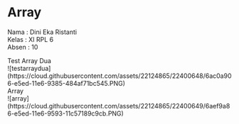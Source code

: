 # Array
<p>
Nama    : Dini Eka Ristanti<br>
Kelas   : XI RPL 6 <br>
Absen   : 10<br>

</p>
Test Array Dua<br>
![testarraydua](https://cloud.githubusercontent.com/assets/22124865/22400648/6ac0a906-e5ed-11e6-9385-484af71bc545.PNG)<br>
Array<br>
![array](https://cloud.githubusercontent.com/assets/22124865/22400649/6aef9a86-e5ed-11e6-9593-11c57189c9cb.PNG)
